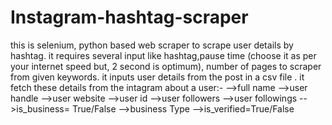 # Instagram-hashtag-scraper

this is selenium, python based web scraper to scrape user details by hashtag.
it requires several input like hashtag,pause time (choose it as per your internet speed but, 2 second is optimum), number of pages to scraper from given keywords.
it inputs user details from the post in a csv file .
it fetch these details from the intagram about a user:-
-->full name
-->user handle
-->user website
-->user id
-->user followers
-->user followings
-->is_business= True/False
-->business Type
-->is_verified=True/False
